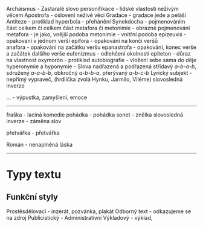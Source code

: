 Archaismus - Zastaralé slovo
personifikace - lidské vlastosti neživým věcem
Apostrofa - oslovení neživé věci
Gradace - gradace jede a peláší
Antiteze - protiklad
hyperbola - přehánění
Synekdocha - pojmenováním část celkem či celkem část
metafora či metonimie - obrazné pojmenování
metafora - je jako, vnější podoba
metonimie - vnitřní podoba
epizeuxis - opakovaní v jednom verši 
epifora - opakování na konči veršů  
anafora - opakování na začátku veršu
epanastrofa - opakování, konec verše a začátek dalšího verše
eufenizmus - odlehčení okolností
epiteton - důraz na vlastnost
oxymorón - protiklad
autobiografie - vložení sebe sama do děje
hyperonymie a hyponymie - Slova nadřazená a podřazená
střídavý _a-b-a-b_, sdružený _a-a-b-b_, obkročný _a-b-b-a_, přerývaný _a-b-c-b_
Lyrický subjekt - nepřímý vypraveč, (hrdlička zvolá Hynku, Jarmilo, Viléme)
slovosledná inverze

... - výpustka, zamyšlení, emoce 

---

fraška - laciná komedie
pohádka - pohádka
sonet - znělka
slovosledná inverze - záměna slov

přetvářka  - přetvářka

Román - nenaplněná láska


---

# Typy textu
## Funkční styly

Prostěsdělovací - inzerát, pozvánka, plakát
Odborný text - odkazujeme se na zdroj
Publicistický - 
Administrativní
Výkladový - výklad,
